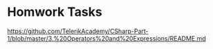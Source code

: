 # Homwork Tasks
https://github.com/TelerikAcademy/CSharp-Part-1/blob/master/3.%20Operators%20and%20Expressions/README.md